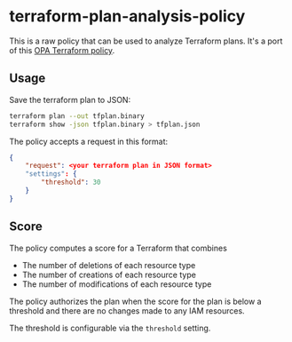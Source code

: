# terraform-plan-analysis-policy

This is a raw policy that can be used to analyze Terraform plans.
It's a port of this [OPA Terraform policy](https://www.openpolicyagent.org/docs/latest/terraform/#getting-started).

## Usage

Save the terraform plan to JSON:

```bash
terraform plan --out tfplan.binary
terraform show -json tfplan.binary > tfplan.json
```

The policy accepts a request in this format:

```json
{
    "request": <your terraform plan in JSON format>
    "settings": {
        "threshold": 30
    }
}
```

## Score

The policy computes a score for a Terraform that combines

- The number of deletions of each resource type
- The number of creations of each resource type
- The number of modifications of each resource type

The policy authorizes the plan when the score for the plan is below a threshold and there are no changes made to any IAM resources.

The threshold is configurable via the `threshold` setting.
